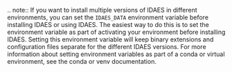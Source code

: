 .. note::
    If you want to install multiple versions of IDAES in different environments, you can set the ``IDAES_DATA`` environment variable before installing
    IDAES or using IDAES.  The easiest way to do this is to set the environment variable as part of activating your environment before 
    installing IDAES.  Setting this environment variable will keep binary extensions and configuration files separate for the different IDAES versions.
    For more information about setting environment variables as part of a conda or virtual environment, see the conda or venv documentation.  